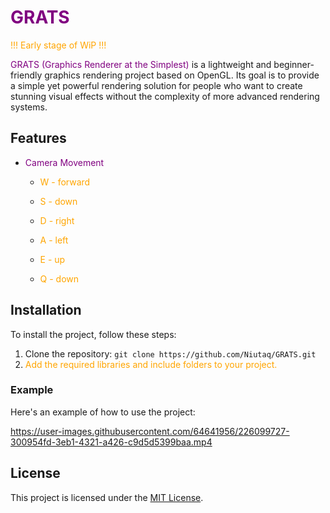# <span style="color:purple">GRATS</span>
<span style="color:orange">!!! Early stage of WiP !!!</span>

<span style="color:purple">GRATS (Graphics Renderer at the Simplest)</span> is a lightweight and beginner-friendly graphics rendering project based on OpenGL. Its goal is to provide a simple yet powerful rendering solution for people who want to create stunning visual effects without the complexity of more advanced rendering systems.

## Features

- <span style="color:purple">Camera Movement</span>

  - <span style="color:orange">W - forward</span>
  - <span style="color:orange">S - down</span>
  - <span style="color:orange">D - right</span>
  - <span style="color:orange">A - left</span>
  
  - <span style="color:orange">E - up</span>
  - <span style="color:orange">Q - down</span>

## Installation

To install the project, follow these steps:

1. Clone the repository: `git clone https://github.com/Niutaq/GRATS.git`
2. <span style="color:orange">Add the required libraries and include folders to your project.</span>

### Example

Here's an example of how to use the project:

https://user-images.githubusercontent.com/64641956/226099727-300954fd-3eb1-4321-a426-c9d5d5399baa.mp4



## License

This project is licensed under the [MIT License](LICENSE.md).
